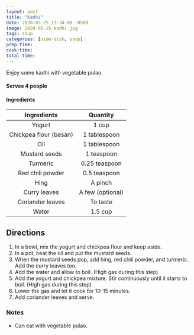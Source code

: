 ```yaml
---
layout: post
title: "Kadhi"
date: 2020-05-25 13:34:00 -0500
image: 2020-05-25-kadhi.jpg
tags: soup
categories: [side-dish, soup]
prep-time:
cook-time:
total-time:
---
```


Enjoy some kadhi with vegetable pulao.

#### Serves 4 people

#### Ingredients

|       Ingredients      |     Quantity     |
|:----------------------:|:----------------:|
|         Yogurt         |       1 cup      |
| Chickpea flour (besan) |   1 tablespoon   |
|           Oil          |   1 tablespoon   |
|      Mustard seeds     |    1 teaspoon    |
|        Turmeric        |   0.25 teaspoon  |
|    Red chili powder    |   0.5 teaspoon   |
|          Hing          |      A pinch     |
|      Curry leaves      | A few (optional) |
|    Coriander leaves    |     To taste     |
|          Water         |      1.5 cup     |

## Directions

1. In a bowl, mix the yogurt and chickpea flour and keep aside.
2. In a pot, heat the oil and put the mustard seeds.
3. When the mustard seeds pop, add hing, red chili powder, and turmeric. Add the curry leaves too.
4. Add the water and allow to boil. (High gas during this step)
5. Add the yogurt and chickpea mixture. Stir continuously until it starts to boil. (High gas during this step)
6. Lower the gas and let it cook for 10-15 minutes.
7. Add coriander leaves and serve.

### Notes

* Can eat with vegetable pulao.

